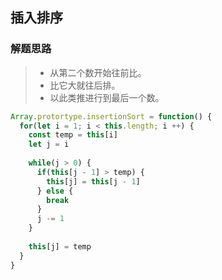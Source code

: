 ## 插入排序

### 解题思路

> - 从第二个数开始往前比。
> - 比它大就往后排。
> - 以此类推进行到最后一个数。



```js
Array.protortype.insertionSort = function() {
  for(let i = 1; i < this.length; i ++) {
    const temp = this[i]
    let j = i
    
    while(j > 0) {
      if(this[j - 1] > temp) {
        this[j] = this[j - 1]
      } else {
        break
      }
      j -= 1
    }
    
    this[j] = temp 
  }  
}
```

